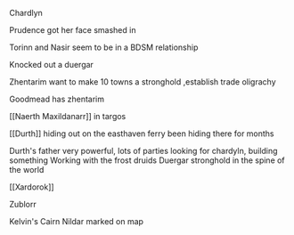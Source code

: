 
Chardlyn

Prudence got her face smashed in

Torinn and Nasir seem to be in a BDSM relationship

Knocked out a duergar

Zhentarim want to make 10 towns a stronghold ,establish trade oligrachy

Goodmead has zhentarim

[[Naerth Maxildanarr]] in targos

[[Durth]] hiding out on the easthaven ferry
been hiding there for months

Durth's father very powerful, lots of parties looking for chardyln, building something
Working with the frost druids
Duergar stronghold in the spine of the world

[[Xardorok]] 

Zublorr

Kelvin's Cairn
Nildar marked on map


